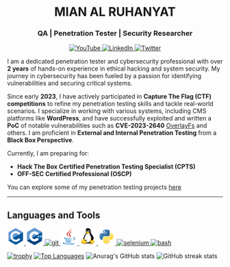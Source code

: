 <!-- Cybersecurity Professional Portfolio -->

<h1 align="center">MIAN AL RUHANYAT</h1>
<h3 align="center">QA | Penetration Tester | Security Researcher</h3>



<p align="center">
  <a href="https://www.youtube.com/@mian_al_ruhanyat" target="_blank">
    <img src="https://img.shields.io/badge/YouTube-%23FF0000.svg?style=for-the-badge&logo=youtube&logoColor=white" alt="YouTube"/>
  </a>
  <a href="https://www.linkedin.com/in/alruhanyat/" target="_blank">
    <img src="https://img.shields.io/badge/LinkedIn-%230A66C2.svg?style=for-the-badge&logo=linkedin&logoColor=white" alt="LinkedIn"/>
  </a>
  <a href="https://twitter.com/M_Ruhanyat" target="_blank">
    <img src="https://img.shields.io/badge/Twitter-%231DA1F2.svg?style=for-the-badge&logo=twitter&logoColor=white" alt="Twitter"/>
  </a>
</p>



I am a dedicated penetration tester and cybersecurity professional with over **2 years** of hands-on experience in ethical hacking and system security. My journey in cybersecurity has been fueled by a passion for identifying vulnerabilities and securing critical systems.

Since early **2023**, I have actively participated in **Capture The Flag (CTF) competitions** to refine my penetration testing skills and tackle real-world scenarios. I specialize in working with various systems, including CMS platforms like **WordPress**, and have successfully exploited and written a **PoC** of notable vulnerabilities such as **CVE-2023-2640** [OverlayFs](https://github.com/Ruhanyat-994/Pentest-Vault/blob/master/TryHackMe-Easy/OverlayFS/ctf-OverlayFS%20-%20CVE-2021-3493.md) and others. I am proficient in **External and Internal Penetration Testing** from a **Black Box Perspective**.

Currently, I am preparing for:
- **Hack The Box Certified Penetration Testing Specialist (CPTS)**
- **OFF-SEC Certified Professional (OSCP)**

You can explore some of my penetration testing projects [here](https://github.com/Ruhanyat-994/Pentest-Vault)

---

## **Languages and Tools**
<p>
  <a href="https://www.cprogramming.com/" target="_blank" rel="noreferrer">
    <img src="https://raw.githubusercontent.com/devicons/devicon/master/icons/c/c-original.svg" alt="c" width="40" height="40"/>
  </a>
  <a href="https://www.w3schools.com/cpp/" target="_blank" rel="noreferrer">
    <img src="https://raw.githubusercontent.com/devicons/devicon/master/icons/cplusplus/cplusplus-original.svg" alt="cplusplus" width="40" height="40"/>
  </a>
  <a href="https://git-scm.com/" target="_blank" rel="noreferrer">
    <img src="https://www.vectorlogo.zone/logos/git-scm/git-scm-icon.svg" alt="git" width="40" height="40"/>
  </a>
  <a href="https://www.java.com" target="_blank" rel="noreferrer">
    <img src="https://raw.githubusercontent.com/devicons/devicon/master/icons/java/java-original.svg" alt="java" width="40" height="40"/>
  </a>
  <a href="https://www.linux.org/" target="_blank" rel="noreferrer">
    <img src="https://raw.githubusercontent.com/devicons/devicon/master/icons/linux/linux-original.svg" alt="linux" width="40" height="40"/>
  </a>
  <a href="https://www.python.org" target="_blank" rel="noreferrer">
    <img src="https://raw.githubusercontent.com/devicons/devicon/master/icons/python/python-original.svg" alt="python" width="40" height="40"/>
  </a>
  <a href="https://www.selenium.dev" target="_blank" rel="noreferrer">
    <img src="https://raw.githubusercontent.com/detain/svg-logos/780f25886640cef088af994181646db2f6b1a3f8/svg/selenium-logo.svg" alt="selenium" width="40" height="40"/>
  </a>
  <a href="https://www.gnu.org/software/bash/" target="_blank" rel="noreferrer">
    <img src="https://www.vectorlogo.zone/logos/gnu_bash/gnu_bash-icon.svg" alt="bash" width="40" height="40"/>
  </a>
</p>



[![trophy](https://github-profile-trophy.vercel.app/?username=Ruhanyat-994&theme=onedark)](https://github.com/ryo-ma/github-profile-trophy)
[![Top Languages](https://github-readme-stats.vercel.app/api/top-langs/?username=Ruhanyat-994&layout=compact&theme=transparent)](https://github.com/anuraghazra/github-readme-stats)
![Anurag's GitHub stats](https://github-readme-stats.vercel.app/api?username=Ruhanyat-994&show_icons=true&theme=transparent&layout=compact)
![GitHub streak stats](https://github-readme-streak-stats.herokuapp.com/?user=Ruhanyat-994)  


